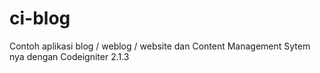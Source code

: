 ci-blog
=======

Contoh aplikasi blog / weblog / website dan Content Management Sytem nya dengan Codeigniter 2.1.3
